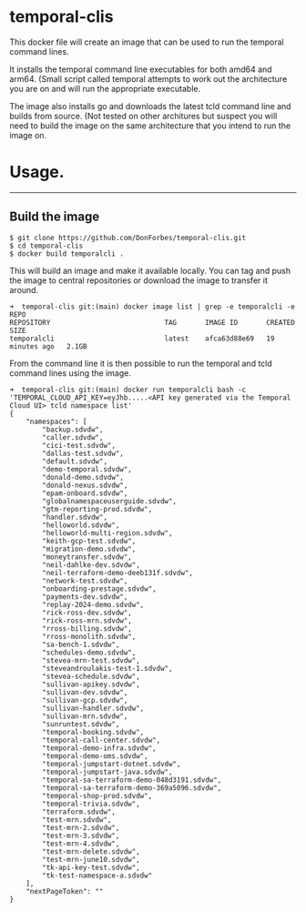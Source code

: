 # temporal-clis
This docker file will create an image that can be used to run the temporal command lines. 

It installs the temporal command line executables for both amd64 and arm64.  (Small script called temporal attempts to work out the architecture you are on and will run the appropriate executable.

The image also installs go and downloads the latest tcld command line and builds from source.  (Not tested on other architures but suspect you will need to build the image on the same architecture that you intend to run the image on.

# Usage.
  ------

## Build the image
```
$ git clone https://github.com/DonForbes/temporal-clis.git
$ cd temporal-clis 
$ docker build temporalcli .
```
This will build an image and make it available locally.  You can tag and push the image to central repositories or download the image to transfer it around.

```
➜  temporal-clis git:(main) docker image list | grep -e temporalcli -e REPO
REPOSITORY                            TAG       IMAGE ID       CREATED          SIZE
temporalcli                           latest    afca63d88e69   19 minutes ago   2.1GB
```
From the command line it is then possible to run the temporal and tcld command lines using the image.

```
➜  temporal-clis git:(main) docker run temporalcli bash -c 'TEMPORAL_CLOUD_API_KEY=eyJhb.....<API key generated via the Temporal Cloud UI> tcld namespace list'
{
	"namespaces": [
		"backup.sdvdw",
		"caller.sdvdw",
		"cici-test.sdvdw",
		"dallas-test.sdvdw",
		"default.sdvdw",
		"demo-temporal.sdvdw",
		"donald-demo.sdvdw",
		"donald-nexus.sdvdw",
		"epam-onboard.sdvdw",
		"globalnamespaceuserguide.sdvdw",
		"gtm-reporting-prod.sdvdw",
		"handler.sdvdw",
		"helloworld.sdvdw",
		"helloworld-multi-region.sdvdw",
		"keith-gcp-test.sdvdw",
		"migration-demo.sdvdw",
		"moneytransfer.sdvdw",
		"neil-dahlke-dev.sdvdw",
		"neil-terraform-demo-deeb131f.sdvdw",
		"network-test.sdvdw",
		"onboarding-prestage.sdvdw",
		"payments-dev.sdvdw",
		"replay-2024-demo.sdvdw",
		"rick-ross-dev.sdvdw",
		"rick-ross-mrn.sdvdw",
		"rross-billing.sdvdw",
		"rross-monolith.sdvdw",
		"sa-bench-1.sdvdw",
		"schedules-demo.sdvdw",
		"stevea-mrn-test.sdvdw",
		"steveandroulakis-test-1.sdvdw",
		"stevea-schedule.sdvdw",
		"sullivan-apikey.sdvdw",
		"sullivan-dev.sdvdw",
		"sullivan-gcp.sdvdw",
		"sullivan-handler.sdvdw",
		"sullivan-mrn.sdvdw",
		"sunruntest.sdvdw",
		"temporal-booking.sdvdw",
		"temporal-call-center.sdvdw",
		"temporal-demo-infra.sdvdw",
		"temporal-demo-oms.sdvdw",
		"temporal-jumpstart-dotnet.sdvdw",
		"temporal-jumpstart-java.sdvdw",
		"temporal-sa-terraform-demo-048d3191.sdvdw",
		"temporal-sa-terraform-demo-369a5096.sdvdw",
		"temporal-shop-prod.sdvdw",
		"temporal-trivia.sdvdw",
		"terraform.sdvdw",
		"test-mrn.sdvdw",
		"test-mrn-2.sdvdw",
		"test-mrn-3.sdvdw",
		"test-mrn-4.sdvdw",
		"test-mrn-delete.sdvdw",
		"test-mrn-june10.sdvdw",
		"tk-api-key-test.sdvdw",
		"tk-test-namespace-a.sdvdw"
	],
	"nextPageToken": ""
}
```



